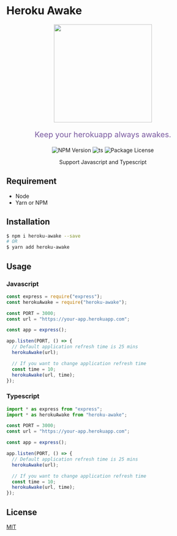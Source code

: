 # Heroku Awake

<p align="center">
  <img src="https://res.cloudinary.com/dumfvnj9f/image/upload/v1604343810/heroku-awake/dyno_weedab.png" width="256px" />
  <p align="center" style="font-size: 20px; color: #79589F">
    Keep your herokuapp always awakes.
  </p>
  <p align="center">
    <img src="https://camo.githubusercontent.com/c031efcc66c1bfc646f4369604955b26f3e1dbcb/68747470733a2f2f696d672e736869656c64732e696f2f6e706d2f762f657870726573732e737667" alt="NPM Version" data-canonical-src="https://img.shields.io/npm/v/express.svg" style="max-width:100%;">
    <img src="https://camo.githubusercontent.com/832d01092b0e822178475741271b049a2e27df13/68747470733a2f2f62616467656e2e6e65742f62616467652f2d2f547970655363726970742f626c75653f69636f6e3d74797065736372697074266c6162656c" alt="ts" data-canonical-src="https://badgen.net/badge/-/TypeScript/blue?icon=typescript&amp;label" style="max-width:100%;">
    <img src="https://camo.githubusercontent.com/195f84d670ceb5a1d47c755d24a991da4b902440/68747470733a2f2f696d672e736869656c64732e696f2f6e706d2f6c2f406e6573746a732f636f72652e737667" alt="Package License" data-canonical-src="https://img.shields.io/npm/l/@nestjs/core.svg" style="max-width:100%;">
  </p>
  <p align="center" style="font-size: 14px;">
    Support Javascript and Typescript
  </p>
</p>

## Requirement

- Node
- Yarn or NPM

## Installation

```bash
$ npm i heroku-awake --save
# OR
$ yarn add heroku-awake
```

## Usage

### Javascript
```javascript
const express = require("express");
const herokuAwake = require("heroku-awake");

const PORT = 3000;
const url = "https://your-app.herokuapp.com";

const app = express();

app.listen(PORT, () => {
  // Default application refresh time is 25 mins
  herokuAwake(url);

  // If you want to change application refresh time
  const time = 10;
  herokuAwake(url, time);
});
```


### Typescript
```typescript
import * as express from "express";
import * as herokuAwake from "heroku-awake";

const PORT = 3000;
const url = "https://your-app.herokuapp.com";

const app = express();

app.listen(PORT, () => {
  // Default application refresh time is 25 mins
  herokuAwake(url);

  // If you want to change application refresh time
  const time = 10;
  herokuAwake(url, time);
});
```

## License

[MIT](https://choosealicense.com/licenses/mit/)
